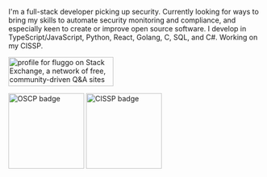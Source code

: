 I'm a full-stack developer picking up security.
Currently looking for ways to bring my skills to automate security monitoring and compliance, and especially keen to create or improve open source software.
I develop in TypeScript/JavaScript, Python, React, Golang, C, SQL, and C#.
Working on my CISSP.

<a href="https://stackexchange.com/users/2036645"><img src="https://stackexchange.com/users/flair/2036645.png" width="208" height="58" alt="profile for fluggo on Stack Exchange, a network of free, community-driven Q&amp;A sites" title="profile for fluggo on Stack Exchange, a network of free, community-driven Q&amp;A sites"></a>

<a href="https://www.credly.com/badges/4ea8daae-62e0-4a7f-b3e1-311f581747d1/public_url"><img alt="OSCP badge" src="https://images.credly.com/images/e3c9ad3c-b142-45ae-bb2b-2f19ff2b742a/PWK-OSCP-badge.png" width="150"></a> <a href="https://www.credly.com/badges/9e4ebaa1-0ee9-4fe1-a0d7-9fcb99e62c98/public_url"><img alt="CISSP badge" src="https://images.credly.com/images/5e6f5247-1d61-4932-a5da-999a7feec067/isc2_cissp2.png" width="150"></a>
